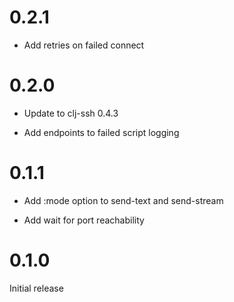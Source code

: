 # 0.2.1

- Add retries on failed connect

# 0.2.0

- Update to clj-ssh 0.4.3

- Add endpoints to failed script logging

# 0.1.1

- Add :mode option to send-text and send-stream

- Add wait for port reachability

# 0.1.0

Initial release
